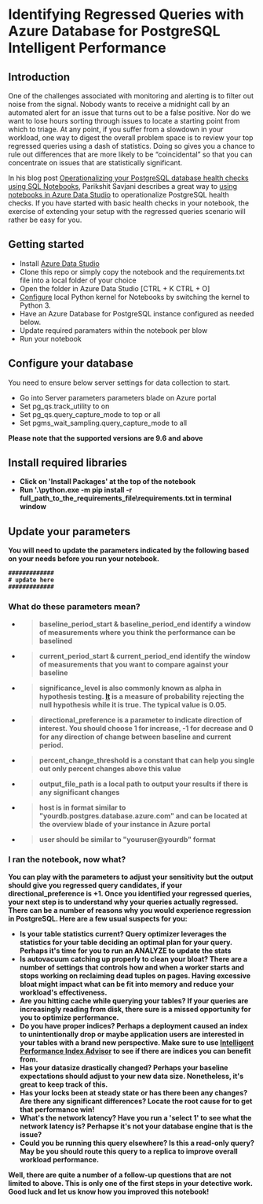 # Identifying Regressed Queries with Azure Database for PostgreSQL Intelligent Performance
 
## Introduction
One of the challenges associated with monitoring and alerting is to filter out noise from the signal. Nobody wants to receive a midnight call by an automated alert for an issue that turns out to be a false positive. Nor do we want to lose hours sorting through issues to locate a starting point from which to triage. At any point, if you suffer from a slowdown in your workload, one way to digest the overall problem space is to review your top regressed queries using a dash of statistics. Doing so gives you a chance to rule out differences that are more likely to be “coincidental” so that you can concentrate on issues that are statistically significant. 

In his blog post [Operationalizing your PostgreSQL database health checks using SQL Notebooks](https://azure.microsoft.com/en-us/blog/operationalizing-your-database-health-checks-using-sql-notebooks/), Parikshit Savjani describes a great way to [using notebooks in Azure Data Studio](https://docs.microsoft.com/en-us/sql/azure-data-studio/sql-notebooks?view=sql-server-2017) to operationalize PostgreSQL health checks. If you have started with basic health checks in your notebook, the exercise of extending your setup with the regressed queries scenario will rather be easy for you.
 
## Getting started
* Install [Azure Data Studio](https://docs.microsoft.com/en-us/sql/azure-data-studio/download?view=sql-server-2017)
* Clone this repo or simply copy the notebook and the requirements.txt file into a local folder of your choice
* Open the folder in Azure Data Studio [CTRL + K CTRL + O]
* [Configure](https://docs.microsoft.com/en-us/sql/azure-data-studio/sql-notebooks?view=sql-server-2017#manage-packages) local Python kernel for Notebooks by switching the kernel to Python 3.
* Have an Azure Database for PostgreSQL instance configured as needed below.
* Update required paramaters within the notebook per blow
* Run your notebook

## Configure your database
You need to ensure below server settings for data collection to start.
* Go into Server parameters parameters blade on Azure portal
* Set pg_qs.track_utility to on
* Set pg_qs.query_capture_mode to top or all
* Set pgms_wait_sampling.query_capture_mode to all
 
<b>Please note that the supported versions are 9.6 and above

## Install required libraries
* Click on 'Install Packages' at the top of the notebook
* Run '.\python.exe -m pip install -r full_path_to_the_requirements_file\requirements.txt in terminal window

## Update your parameters
You will need to update the parameters indicated by the following based on your needs before you run your notebook.

    #############
    # update here
    #############

### What do these parameters mean?
* > baseline_period_start & baseline_period_end identify a window of measurements where you think the performance can be baselined
* > current_period_start & current_period_end identify the window of measurements that you want to compare against your baseline
* > significance_level is also commonly known as alpha in hypothesis testing. [It](https://en.wikipedia.org/wiki/Statistical_significance) is a measure of probability rejecting the null hypothesis while it is true. The typical value is 0.05.
* > directional_preference is a parameter to indicate direction of interest. You should choose 1 for increase, -1 for decrease and 0 for any direction of change between baseline and current period.
* > percent_change_threshold is a constant that can help you single out only percent changes above this value
* > output_file_path is a local path to output your results if there is any significant changes
* > host is in format similar to "yourdb.postgres.database.azure.com" and can be located at the overview blade of your instance in Azure portal
* > user should be similar to "youruser@yourdb" format

### I ran the notebook, now what?
You can play with the parameters to adjust your sensitivity but the output should give you regressed query candidates, if your directional_preference is +1. Once you identified your regressed queries, your next step is to understand why your queries actually regressed. There can be a number of reasons why you would experience regression in PostgreSQL. Here are a few usual suspects for you:
* Is your table statistics current? Query optimizer leverages the statistics for your table deciding an optimal plan for your query. Perhaps it's time for you to run an ANALYZE to update the stats
* Is autovacuum catching up properly to clean your bloat? There are a number of settings that controls how and when a worker starts and stops working on reclaiming dead tuples on pages. Having excessive bloat might impact what can be fit into memory and reduce your workload's effectiveness.
* Are you hitting cache while querying your tables? If your queries are increasingly reading from disk, there sure is a missed opportunity for you to optimize performance.
* Do you have proper indices? Perhaps a deployment caused an index to unintentionally drop or maybe application users are interested in your tables with a brand new perspective. Make sure to use [Intelligent Performance Index Advisor](https://docs.microsoft.com/en-us/azure/postgresql/concepts-performance-recommendations) to see if there are indices you can benefit from.
* Has your datasize drastically changed? Perhaps your baseline expectations should adjust to your new data size. Nonetheless, it's great to keep track of this.
* Has your locks been at steady state or has there been any changes? Are there any significant differences? Locate the root cause for to get that performance win!
* What's the network latency? Have you run a 'select 1' to see what the network latency is? Perhapse it's not your database engine that is the issue?
* Could you be running this query elsewhere? Is this a read-only query? May be you should route this query to a replica to improve overall workload performance.

Well, there are quite a number of a follow-up questions that are not limited to above. This is only one of the first steps in your detective work. Good luck and let us know how you improved this notebook!